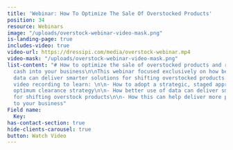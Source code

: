 ```yaml
---
title: 'Webinar: How To Optimize The Sale Of Overstocked Products'
position: 34
resource: Webinars
image: "/uploads/overstock-webinar-video-mask.png"
is-landing-page: true
includes-video: true
video-url: https://dressipi.com/media/overstock-webinar.mp4
video-mask: "/uploads/overstock-webinar-video-mask.png"
list-content: "# How to optimize the sale of overstocked products and release maximum
  cash into your business\n\nThis webinar focused exclusively on how better use of
  data can deliver smarter solutions for shifting overstocked products. Watch the
  video recording to learn: \n\n- How to adopt a strategic, staged approach for the
  optimum clearance strategy\n\n- How better use of data can deliver smarter solutions
  for shifting overstock products\n\n- How this can help deliver more profit and cash
  to your business"
Field name:
  Key: 
has-contact-section: true
hide-clients-carousel: true
button: Watch Video
---
```


